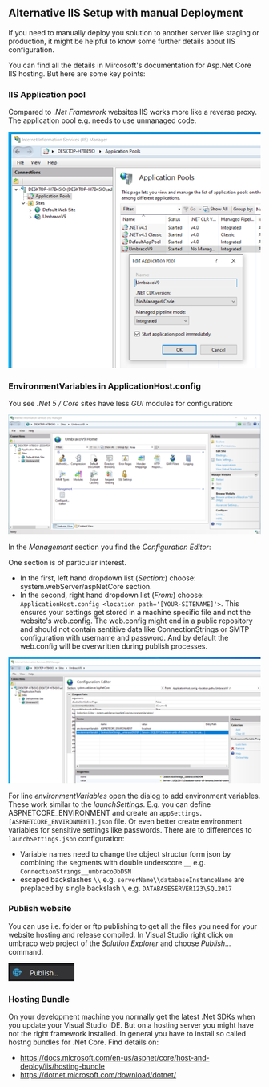 ## Alternative IIS Setup with manual Deployment
If you need to manually deploy you solution to another server like staging or production, it might be helpful to know some further details about IIS configuration.

You can find all the details in Mircosoft's documentation for Asp.Net Core IIS hosting. But here are some key points:

### IIS Application pool
Compared to *.Net Framework* websites IIS works more like a reverse proxy. The application pool e.g. needs to use unmanaged code.

![IIS Application Pool](images/iis-app-pool-core.png)

### EnvironmentVariables in ApplicationHost.config
You see *.Net 5 / Core* sites have less *GUI* modules for configuration:

![IIS Website Configuration](images/iis-core-website-confi.png)

In the *Management* section you find the *Configuration Editor*:

One section is of particular interest.
- In the first, left hand dropdown list (*Section:*) choose: system.webServer/aspNetCore section.
- In the second, right hand dropdown list (*From:*) choose: `ApplicationHost.config <location path='[YOUR-SITENAME]'>`. This ensures your settings get stored in a machine specific file and not the website's web.config. The web.config might end in a public repository and should not contain sentitive data like ConnectionStrings or SMTP configuration with username and password. And by default the web.config will be overwritten during publish processes.

![IIS Configuration Editor](images/iis-environmentVariables.png)

For line *environmentVariables* open the dialog to add environment variables. These work similar to the *launchSettings*. E.g. you can define ASPNETCORE_ENVIRONMENT and create an `appSettings.[ASPNETCORE_ENVIRONMENT].json` file. Or even better create environment variables for sensitive settings like passwords. There are to differences to `launchSettings.json` configuration:
- Variable names need to change the object structur form json by combining the segments with double underscore `__` e.g. `ConnectionStrings__umbracoDbDSN`
- escaped backslashes `\\` e.g. `serverName\\databaseInstanceName` are preplaced by single backslash `\` e.g. `DATABASESERVER123\SQL2017`

### Publish website
You can use i.e. folder or ftp publishing to get all the files you need for your website hosting and release compiled. In Visual Studio right click on umbraco web project of the *Solution Explorer* and choose *Publish...* command.

![Publish...](images/contextmenu-publish-command.jpg)

### Hosting Bundle
On your development machine you normally get the latest .Net SDKs when you update your Visual Studio IDE. But on a hosting server you might have not the right framework installed. In general you have to install so called hostng bundles for .Net Core. Find details on:
- https://docs.microsoft.com/en-us/aspnet/core/host-and-deploy/iis/hosting-bundle
- https://dotnet.microsoft.com/download/dotnet/

